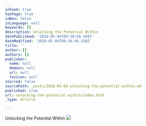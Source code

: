 ```yaml
---
inFeed: true
hasPage: true
inNav: false
inLanguage: null
keywords: []
description: Unlocking the Potential Within
datePublished: '2016-05-04T09:38:58.949Z'
dateModified: '2016-05-04T09:38:46.338Z'
title: ''
author: []
authors: []
publisher:
  name: null
  domain: null
  url: null
  favicon: null
starred: false
sourcePath: _posts/2016-05-04-unlocking-the-potential-within.md
published: true
url: unlocking-the-potential-within/index.html
_type: Article

---
```

Unlocking the Potential Within
![](https://the-grid-user-content.s3-us-west-2.amazonaws.com/14d4bc39-54c7-465c-83fc-96a9bcfcfcaf.png)